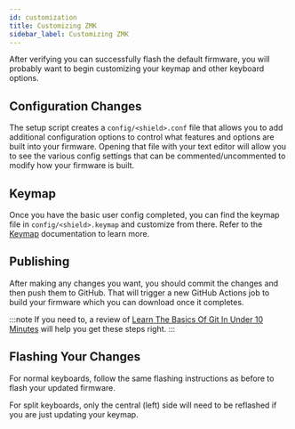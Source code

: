 ```yaml
---
id: customization
title: Customizing ZMK
sidebar_label: Customizing ZMK
---
```


After verifying you can successfully flash the default firmware, you will probably want to begin customizing your keymap and other keyboard options.

## Configuration Changes

The setup script creates a `config/<shield>.conf` file that allows you to add additional configuration options to
control what features and options are built into your firmware. Opening that file with your text editor will allow you to see the
various config settings that can be commented/uncommented to modify how your firmware is built.

## Keymap

Once you have the basic user config completed, you can find the keymap file in `config/<shield>.keymap` and customize from there.
Refer to the [Keymap](/docs/feature/keymaps) documentation to learn more.

## Publishing

After making any changes you want, you should commit the changes and then push them to GitHub. That will trigger a new
GitHub Actions job to build your firmware which you can download once it completes.

:::note
If you need to, a review of [Learn The Basics Of Git In Under 10 Minutes](https://www.freecodecamp.org/news/learn-the-basics-of-git-in-under-10-minutes-da548267cc91/) will help you get these steps right.
:::

## Flashing Your Changes

For normal keyboards, follow the same flashing instructions as before to flash your updated firmware.

For split keyboards, only the central (left) side will need to be reflashed if you are just updating your keymap.
